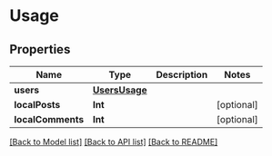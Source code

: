 # Usage

## Properties
Name | Type | Description | Notes
------------ | ------------- | ------------- | -------------
**users** | [**UsersUsage**](UsersUsage.md) |  | 
**localPosts** | **Int** |  | [optional] 
**localComments** | **Int** |  | [optional] 

[[Back to Model list]](../README.md#documentation-for-models) [[Back to API list]](../README.md#documentation-for-api-endpoints) [[Back to README]](../README.md)


